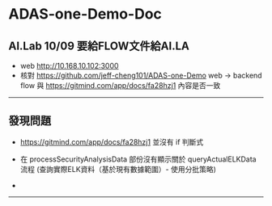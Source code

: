 # ADAS-one-Demo-Doc
## AI.Lab 10/09 要給FLOW文件給AI.LA
- web http://10.168.10.102:3000
- 核對 https://github.com/jeff-cheng101/ADAS-one-Demo web -> backend flow 與 https://gitmind.com/app/docs/fa28hzj1 內容是否一致

--- 

## 發現問題

- https://gitmind.com/app/docs/fa28hzj1 並沒有 if 判斷式

- 在 processSecurityAnalysisData 部份沒有顯示關於 queryActualELKData 流程 (查詢實際ELK資料（基於現有數據範圍）- 使用分批策略)

- 


---


